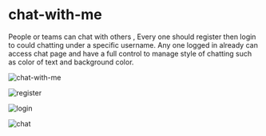 # chat-with-me

People or teams can chat with others , Every one should register then login to could chatting under a specific username.
Any one logged in already can access chat page and have a full control to manage style of chatting such as color of text and background color.

![chat-with-me](https://user-images.githubusercontent.com/53432494/62053971-f4f27380-b218-11e9-8c46-73dcd3a78e7c.png)


![register](https://user-images.githubusercontent.com/53432494/62068192-d64ea580-b235-11e9-9b6c-5bf5245a80e1.png)

![login](https://user-images.githubusercontent.com/53432494/62068373-2af22080-b236-11e9-922c-c65005b96915.png)

![chat](https://user-images.githubusercontent.com/53432494/62068385-304f6b00-b236-11e9-89e6-6d7cf36fdd8f.png)
